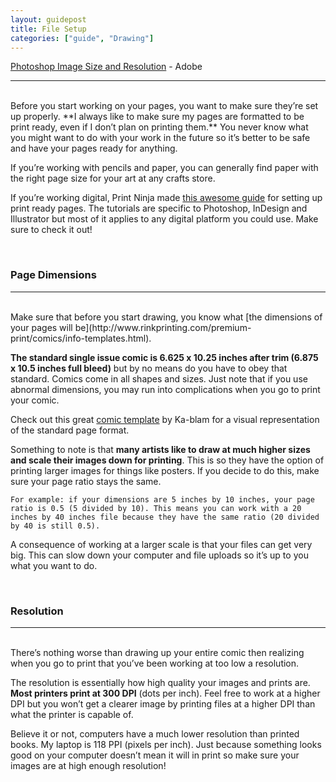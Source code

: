 ```yaml
---
layout: guidepost
title: File Setup
categories: ["guide", "Drawing"]
---
```


[Photoshop Image Size and Resolution](https://helpx.adobe.com/photoshop/using/image-size-resolution.html) - Adobe

<hr><br>
Before you start working on your pages, you want to make sure they’re set up properly. **I always like to make sure my pages are formatted to be print ready, even if I don’t plan on printing them.** You never know what you might want to do with your work in the future so it’s better to be safe and have your pages ready for anything.

If you’re working with pencils and paper, you can generally find paper with the right page size for your art at any crafts store.

If you’re working digital, Print Ninja made [this awesome guide](http://www.printninja.com/printing-resource-center/file-setup/book-guidelines/creating-your-interior-pages) for setting up print ready pages. The tutorials are specific to Photoshop, InDesign and Illustrator but most of it applies to any digital platform you could use. Make sure to check it out!

<br>

### Page Dimensions

<hr><br>
Make sure that before you start drawing, you know what [the dimensions of your pages will be](http://www.rinkprinting.com/premium-print/comics/info-templates.html).

**The standard single issue comic is 6.625 x 10.25 inches after trim (6.875 x 10.5 inches full bleed)** but by no means do you have to obey that standard. Comics come in all shapes and sizes. Just note that if you use abnormal dimensions, you may run into complications when you go to print your comic.

Check out this great [comic template](http://ka-blam.com/printing/templates/2010_comic_template.png) by Ka-blam for a visual representation of the standard page format.

Something to note is that **many artists like to draw at much higher sizes and scale their images down for printing**. This is so they have the option of printing larger images for things like posters. If you decide to do this, make sure your page ratio stays the same.

`For example: if your dimensions are 5 inches by 10 inches, your page ratio is 0.5 (5 divided by 10). This means you can work with a 20 inches by 40 inches file because they have the same ratio (20 divided by 40 is still 0.5).`

A consequence of working at a larger scale is that your files can get very big. This can slow down your computer and file uploads so it’s up to you what you want to do.

<br>

### Resolution

<hr><br>
There’s nothing worse than drawing up your entire comic then realizing when you go to print that you’ve been working at too low a resolution.

The resolution is essentially how high quality your images and prints are. **Most printers print at 300 DPI** (dots per inch). Feel free to work at a higher DPI but you won’t get a clearer image by printing files at a higher DPI than what the printer is capable of.

Believe it or not, computers have a much lower resolution than printed books. My laptop is 118 PPI (pixels per inch). Just because something looks good on your computer doesn’t mean it will in print so make sure your images are at high enough resolution!